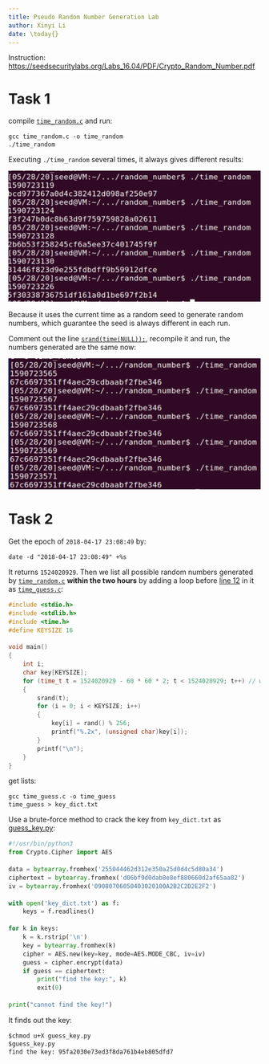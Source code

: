 ```yaml
---
title: Pseudo Random Number Generation Lab
author: Xinyi Li
date: \today{}
---
```


Instruction: https://seedsecuritylabs.org/Labs_16.04/PDF/Crypto_Random_Number.pdf

# Task 1

compile [`time_random.c`](./time_random.c) and run:

```
gcc time_random.c -o time_random
./time_random
```

Executing `./time_random` several times, it always gives different results:

![](./diff_time_seed.png)

Because it uses the current time as a random seed to generate random numbers, which guarantee the seed is always different in each run.

Comment out the line [`srand(time(NULL));`](./time_random.c#L11), recompile it and run, the numbers generated are the same now:

![](./same_seed.png)

# Task 2

Get the epoch of `2018-04-17 23:08:49` by:

```
date -d "2018-04-17 23:08:49" +%s
```

It returns `1524020929`. Then we  list all possible random numbers generated by [`time_random.c`](./time_random.c) **within the two hours** by adding a loop before [line 12](./time_random.c#L12) in it as [`time_guess.c`](./time_guess.c):

```c
#include <stdio.h>
#include <stdlib.h>
#include <time.h>
#define KEYSIZE 16

void main()
{
    int i;
    char key[KEYSIZE];
    for (time_t t = 1524020929 - 60 * 60 * 2; t < 1524020929; t++) // within 2h window
    {
        srand(t);
        for (i = 0; i < KEYSIZE; i++)
        {
            key[i] = rand() % 256;
            printf("%.2x", (unsigned char)key[i]);
        }
        printf("\n");
    }
}
```

get lists:

```
gcc time_guess.c -o time_guess
time_guess > key_dict.txt
```

Use a brute-force method to crack the key from `key_dict.txt` as [guess_key.py](./guess_key.py):

```py
#!/usr/bin/python3
from Crypto.Cipher import AES

data = bytearray.fromhex('255044462d312e350a25d0d4c5d80a34')
ciphertext = bytearray.fromhex('d06bf9d0dab8e8ef880660d2af65aa82')
iv = bytearray.fromhex('09080706050403020100A2B2C2D2E2F2')

with open('key_dict.txt') as f:
    keys = f.readlines()

for k in keys:
    k = k.rstrip('\n')
    key = bytearray.fromhex(k)
    cipher = AES.new(key=key, mode=AES.MODE_CBC, iv=iv)
    guess = cipher.encrypt(data)
    if guess == ciphertext:
        print("find the key:", k)
        exit(0)

print("cannot find the key!")
```

It finds out the key:

```
$chmod u+X guess_key.py
$guess_key.py
find the key: 95fa2030e73ed3f8da761b4eb805dfd7
```
